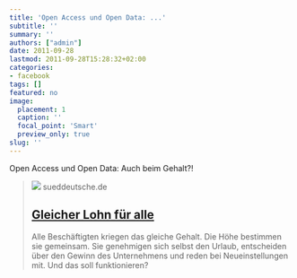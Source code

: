 ```yaml
---
title: 'Open Access und Open Data: ...'
subtitle: ''
summary: ''
authors: ["admin"]
date: 2011-09-28
lastmod: 2011-09-28T15:28:32+02:00
categories:
- facebook
tags: []
featured: no
image:
  placement: 1
  caption: ''
  focal_point: 'Smart'
  preview_only: true
slug: ''
---
```

Open Access und Open Data: Auch beim Gehalt?!
> [![](https://www.sueddeutsche.de/image/sz.1.1033309/1200x675?v=1528068731)](http://www.sueddeutsche.de/karriere/zukunft-der-arbeit-gleicher-lohn-fuer-alle-1.1139381)
> sueddeutsche.de
> ## [Gleicher Lohn für alle](http://www.sueddeutsche.de/karriere/zukunft-der-arbeit-gleicher-lohn-fuer-alle-1.1139381)
>
>Alle Beschäftigten kriegen das gleiche Gehalt. Die Höhe bestimmen sie gemeinsam. Sie genehmigen sich selbst den Urlaub, entscheiden über den Gewinn des Unternehmens und reden bei Neueinstellungen mit. Und das soll funktionieren?

